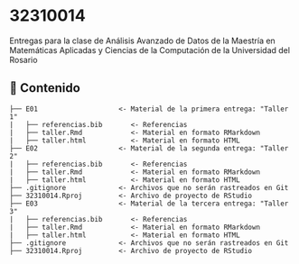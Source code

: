 # 32310014

Entregas para la clase de Análisis Avanzado de Datos de la Maestría en Matemáticas Aplicadas y Ciencias de la Computación de la Universidad del Rosario

## 📂 Contenido

```{}
├── E01                    <- Material de la primera entrega: "Taller 1"
|   ├── referencias.bib       <- Referencias
|   ├── taller.Rmd            <- Material en formato RMarkdown
|   ├── taller.html           <- Material en formato HTML
├── E02                    <- Material de la segunda entrega: "Taller 2"
|   ├── referencias.bib       <- Referencias
|   ├── taller.Rmd            <- Material en formato RMarkdown
|   ├── taller.html           <- Material en formato HTML
├── .gitignore             <- Archivos que no serán rastreados en Git
├── 32310014.Rproj         <- Archivo de proyecto de RStudio
├── E03                    <- Material de la tercera entrega: "Taller 3"
|   ├── referencias.bib       <- Referencias
|   ├── taller.Rmd            <- Material en formato RMarkdown
|   ├── taller.html           <- Material en formato HTML
├── .gitignore             <- Archivos que no serán rastreados en Git
├── 32310014.Rproj         <- Archivo de proyecto de RStudio
```
